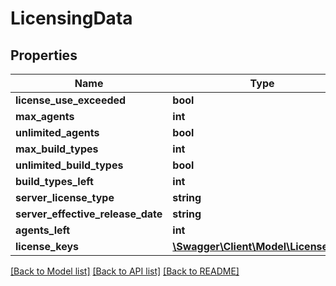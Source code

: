 # LicensingData

## Properties
Name | Type | Description | Notes
------------ | ------------- | ------------- | -------------
**license_use_exceeded** | **bool** |  | [optional] 
**max_agents** | **int** |  | [optional] 
**unlimited_agents** | **bool** |  | [optional] 
**max_build_types** | **int** |  | [optional] 
**unlimited_build_types** | **bool** |  | [optional] 
**build_types_left** | **int** |  | [optional] 
**server_license_type** | **string** |  | [optional] 
**server_effective_release_date** | **string** |  | [optional] 
**agents_left** | **int** |  | [optional] 
**license_keys** | [**\Swagger\Client\Model\LicenseKeys**](LicenseKeys.md) |  | [optional] 

[[Back to Model list]](../README.md#documentation-for-models) [[Back to API list]](../README.md#documentation-for-api-endpoints) [[Back to README]](../README.md)



